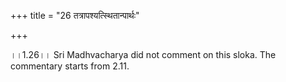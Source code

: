 +++
title = "26 तत्रापश्यत्स्थितान्पार्थः"

+++
  
  
।।1.26।। Sri Madhvacharya did not comment on this sloka. The commentary
starts from 2.11.  
  
